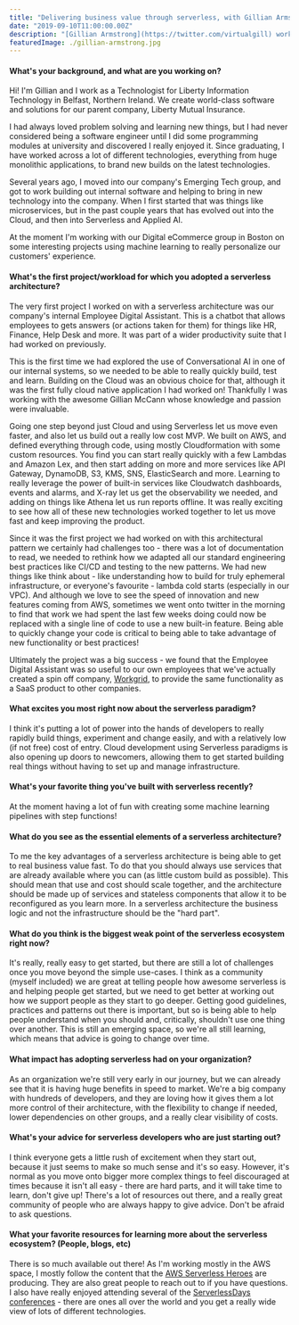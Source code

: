 ```yaml
---
title: "Delivering business value through serverless, with Gillian Armstrong"
date: "2019-09-10T11:00:00.00Z"
description: "[Gillian Armstrong](https://twitter.com/virtualgill) works as a Technologist in Liberty IT. Her current passions are understanding the changing paradigms that Serverless is bringing to Software Architecture, and that Cognitive Technology is bringing to Human-Computer Interaction."
featuredImage: ./gillian-armstrong.jpg
---
```


#### What's your background, and what are you working on?

Hi! I'm Gillian and I work as a Technologist for Liberty Information Technology in Belfast, Northern Ireland. We create world-class software and solutions for our parent company, Liberty Mutual Insurance.

I had always loved problem solving and learning new things, but I had never considered being a software engineer until I did some programming modules at university and discovered I really enjoyed it. Since graduating, I have worked across a lot of different technologies, everything from huge monolithic applications, to brand new builds on the latest technologies.

Several years ago, I moved into our company's Emerging Tech group, and got to work building out internal software and helping to bring in new technology into the company. When I first started that was things like microservices, but in the past couple years that has evolved out into the Cloud, and then into Serverless and Applied AI.

At the moment I'm working with our Digital eCommerce group in Boston on some interesting projects using machine learning to really personalize our customers' experience.

#### What's the first project/workload for which you adopted a serverless architecture?

The very first project I worked on with a serverless architecture was our company's internal Employee Digital Assistant. This is a chatbot that allows employees to gets answers (or actions taken for them) for things like HR, Finance, Help Desk and more. It was part of a wider productivity suite that I had worked on previously.

This is the first time we had explored the use of Conversational AI in one of our internal systems, so we needed to be able to really quickly build, test and learn. Building on the Cloud was an obvious choice for that, although it was the first fully cloud native application I had worked on! Thankfully I was working with the awesome Gillian McCann whose knowledge and passion were invaluable.

Going one step beyond just Cloud and using Serverless let us move even faster, and also let us build out a really low cost MVP. We built on AWS, and defined everything through code, using mostly Cloudformation with some custom resources. You find you can start really quickly with a few Lambdas and Amazon Lex, and then start adding on more and more services like API Gateway, DynamoDB, S3, KMS, SNS, ElasticSearch and more. Learning to really leverage the power of built-in services like Cloudwatch dashboards, events and alarms, and X-ray let us get the observability we needed, and adding on things like Athena let us run reports offline. It was really exciting to see how all of these new technologies worked together to let us move fast and keep improving the product.

Since it was the first project we had worked on with this architectural pattern we certainly had challenges too - there was a lot of documentation to read, we needed to rethink how we adapted all our standard engineering best practices like CI/CD and testing to the new patterns. We had new things like think about - like understanding how to build for truly ephemeral infrastructure, or everyone's favourite - lambda cold starts (especially in our VPC). And although we love to see the speed of innovation and new features coming from AWS, sometimes we went onto twitter in the morning to find that work we had spent the last few weeks doing could now be replaced with a single line of code to use a new built-in feature. Being able to quickly change your code is critical to being able to take advantage of new functionality or best practices!

Ultimately the project was a big success - we found that the Employee Digital Assistant was so useful to our own employees that we've actually created a spin off company, [Workgrid](https://www.workgrid.com/), to provide the same functionality as a SaaS product to other companies.

#### What excites you most right now about the serverless paradigm?

I think it's putting a lot of power into the hands of developers to really rapidly build things, experiment and change easily, and with a relatively low (if not free) cost of entry. Cloud development using Serverless paradigms is also opening up doors to newcomers, allowing them to get started building real things without having to set up and manage infrastructure.

#### What's your favorite thing you've built with serverless recently?

At the moment having a lot of fun with creating some machine learning pipelines with step functions!

#### What do you see as the essential elements of a serverless architecture?

To me the key advantages of a serverless architecture is being able to get to real business value fast. To do that you should always use services that are already available where you can (as little custom build as possible). This should mean that use and cost should scale together, and the architecture should be made up of services and stateless components that allow it to be reconfigured as you learn more. In a serverless architecture the business logic and not the infrastructure should be the "hard part".

#### What do you think is the biggest weak point of the serverless ecosystem right now?

It's really, really easy to get started, but there are still a lot of challenges once you move beyond the simple use-cases. I think as a community (myself included) we are great at telling people how awesome serverless is and helping people get started, but we need to get better at working out how we support people as they start to go deeper. Getting good guidelines, practices and patterns out there is important, but so is being able to help people understand when you should and, critically, shouldn't use one thing over another. This is still an emerging space, so we're all still learning, which means that advice is going to change over time.

#### What impact has adopting serverless had on your organization?

As an organization we're still very early in our journey, but we can already see that it is having huge benefits in speed to market. We're a big company with hundreds of developers, and they are loving how it gives them a lot more control of their architecture, with the flexibility to change if needed, lower dependencies on other groups, and a really clear visibility of costs.

#### What's your advice for serverless developers who are just starting out?

I think everyone gets a little rush of excitement when they start out, because it just seems to make so much sense and it's so easy. However, it's normal as you move onto bigger more complex things to feel discouraged at times because it isn't all easy - there are hard parts, and it will take time to learn, don't give up! There's a lot of resources out there, and a really great community of people who are always happy to give advice. Don't be afraid to ask questions.

#### What your favorite resources for learning more about the serverless ecosystem? (People, blogs, etc)

There is so much available out there! As I'm working mostly in the AWS space, I mostly follow the content that the [AWS Serverless Heroes](https://aws.amazon.com/developer/community/heroes/?community-heroes-all.sort-by=item.additionalFields.sortPosition&community-heroes-all.sort-order=asc&awsf.filter-hero-category=heroes%23serverless) are producing. They are also great people to reach out to if you have questions. I also have really enjoyed attending several of the [ServerlessDays conferences](https://serverlessdays.io/) - there are ones all over the world and you get a really wide view of lots of different technologies.
